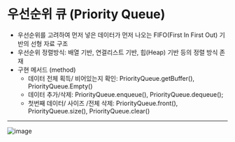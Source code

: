 # 우선순위 큐 (Priority Queue)

- 우선순위를 고려하여 먼저 넣은 데이터가 먼저 나오는 FIFO(First In First Out) 기반의 선형 자료 구조
- 우선순위 정렬방식: 배열 기반, 연결리스트 기반, 힙(Heap) 기반 등의 정렬 방식 존재
- 구현 메서드 (method)
  - 데이터 전체 획득/ 비어있는지 확인: PriorityQueue.getBuffer(), PriorityQueue.Empty()
  - 데이터 추가/삭제: PriorityQueue.enqueue(), PriorityQueue.dequeue();
  - 첫번째 데이터/ 사이즈 /전체 삭제: PriorityQueue.front(), PriorityQueue.size(), PriorityQueue.clear()


--- 
![image](https://user-images.githubusercontent.com/121809824/229334045-7a594ef9-0195-425a-8bcf-129f4121ee65.png)

